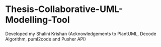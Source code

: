 # Thesis-Collaborative-UML-Modelling-Tool
Developed my Shalini Krishan
(Acknowledgements to PlantUML, Decode Algorithm, puml2code and Pusher API)
